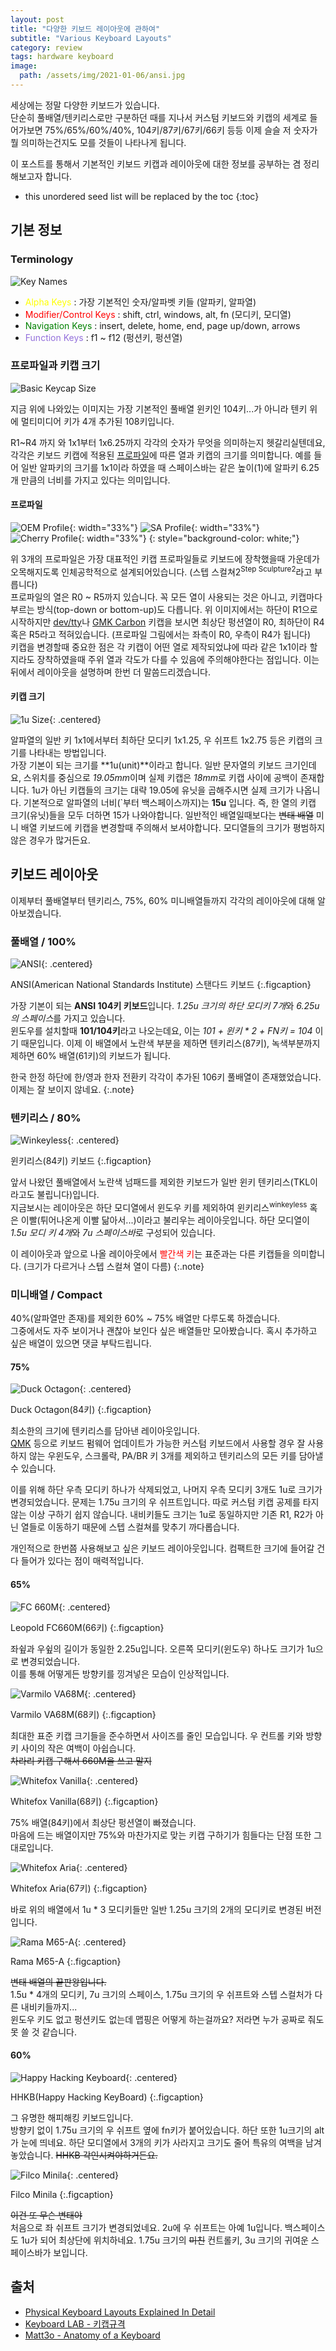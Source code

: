 ```yaml
---
layout: post
title: "다양한 키보드 레이아웃에 관하여"
subtitle: "Various Keyboard Layouts"
category: review
tags: hardware keyboard
image:
  path: /assets/img/2021-01-06/ansi.jpg
---
```


세상에는 정말 다양한 키보드가 있습니다.<br>
단순히 풀배열/텐키리스로만 구분하던 때를 지나서 커스텀 키보드와 키캡의 세계로 들어가보면 75%/65%/60%/40%,
104키/87키/67키/66키 등등 이제 슬슬 저 숫자가 뭘 의미하는건지도 모를 것들이 나타나게 됩니다.

이 포스트를 통해서 기본적인 키보드 키캡과 레이아웃에 대한 정보를 공부하는 겸 정리해보고자 합니다.

<!--more-->

* this unordered seed list will be replaced by the toc
{:toc}

## 기본 정보

### Terminology

![Key Names](/assets/img/2021-01-06/keynames.png)

* <span style="color:yellow">Alpha Keys</span> : 가장 기본적인 숫자/알파벳 키들 (알파키, 알파열)
* <span style="color:red">Modifier/Control Keys</span> : shift, ctrl, windows, alt, fn (모디키, 모디열)
* <span style="color:green">Navigation Keys</span> : insert, delete, home, end, page up/down, arrows
* <span style="color:mediumpurple">Function Keys</span> : f1 ~ f12 (펑션키, 펑션열)

### 프로파일과 키캡 크기

![Basic Keycap Size](/assets/img/2021-01-06/basic_keycap_size.jpg)

지금 위에 나와있는 이미지는 가장 기본적인 풀배열 윈키인 104키...가 아니라 텐키 위에 멀티미디어 키가 4개 추가된 108키입니다.

R1~R4 까지 와 1x1부터 1x6.25까지 각각의 숫자가 무엇을 의미하는지 헷갈리실텐데요, 각각은 키보드 키캡에 적용된 [프로파일]에 따른 열과 키캡의 크기를 의미합니다.
예를 들어 일반 알파키의 크기를 1x1이라 하였을 때 스페이스바는 같은 높이(1)에 알파키 6.25개 만큼의 너비를 가지고 있다는 의미입니다.

#### 프로파일

![OEM Profile](/assets/img/2021-01-06/oem_profile.jpg){: width="33%"}
![SA Profile](/assets/img/2021-01-06/sa_profile.jpg){: width="33%"}
![Cherry Profile](/assets/img/2021-01-06/cherry_profile.jpg){: width="33%"}
{: style="background-color: white;"}

위 3개의 프로파일은 가장 대표적인 키캡 프로파일들로 키보드에 장착했을때 가운데가 오목해지도록 인체공학적으로 설계되어있습니다.
(스텝 스컬쳐2<sup>Step Sculpture2</sup>라고 부릅니다)<br>
프로파일의 열은 R0 ~ R5까지 있습니다. 꼭 모든 열이 사용되는 것은 아니고, 키캡마다 부르는 방식(top-down or bottom-up)도 다릅니다.
위 이미지에서는 하단이 R1으로 시작하지만 [dev/tty]나 [GMK Carbon] 키캡을 보시면 최상단 펑션열이 R0, 최하단이 R4 혹은 R5라고 적혀있습니다.
(프로파일 그림에서는 좌측이 R0, 우측이 R4가 됩니다)<br>
키캡을 변경할때 중요한 점은 각 키캡이 어떤 열로 제작되었냐에 따라 같은 1x1이라 할지라도 장착하였을때 주위 열과 각도가 다를 수 있음에 주의해야한다는 점입니다.
이는 뒤에서 레이아웃을 설명하며 한번 더 말씀드리겠습니다.

#### 키캡 크기

![1u Size](/assets/img/2021-01-06/1u_keycap_size.png){: .centered}

알파열의 일반 키 1x1에서부터 최하단 모디키 1x1.25, 우 쉬프트 1x2.75 등은 키캡의 크기를 나타내는 방법입니다.<br>
가장 기본이 되는 크기를 **1u(unit)**이라고 합니다. 일반 문자열의 키보드 크기인데요, 스위치를 중심으로 *19.05mm*이며 실제 키캡은 *18mm*로 키캡 사이에 공백이 존재합니다.
1u가 아닌 키캡들의 크기는 대략 19.05에 유닛을 곱해주시면 실제 크기가 나옵니다.
기본적으로 알파열의 너비(`부터 백스페이스까지)는 **15u** 입니다. 즉, 한 열의 키캡 크기(유닛)들을 모두 더하면 15가 나와야합니다.
일반적인 배열일때보다는 ~~변태 배열~~ 미니 배열 키보드에 키캡을 변경할때 주의해서 보셔야합니다. 모디열들의 크기가 평범하지 않은 경우가 많거든요.

## 키보드 레이아웃

이제부터 풀배열부터 텐키리스, 75%, 60% 미니배열들까지 각각의 레이아웃에 대해 알아보겠습니다.

### 풀배열 / 100%

![ANSI](/assets/img/2021-01-06/ansi.jpg){: .centered}

ANSI(American National Standards Institute) 스탠다드 키보드
{:.figcaption}

가장 기본이 되는 **ANSI 104키 키보드**입니다. *1.25u 크기의 하단 모디키 7개*와 *6.25u의 스페이스*를 가지고 있습니다.<br>
윈도우를 설치할때 **101/104키**라고 나오는데요, 이는 _101 + 윈키 * 2 + FN키 = 104_ 이기 때문입니다.
이제 이 배열에서 노란색 부분을 제하면 텐키리스(87키), 녹색부분까지 제하면 60% 배열(61키)의 키보드가 됩니다.

한국 한정 하단에 한/영과 한자 전환키 각각이 추가된 106키 풀배열이 존재했었습니다. 이제는 잘 보이지 않네요.
{:.note}

### 텐키리스 / 80%

![Winkeyless](/assets/img/2021-01-06/80_winkeyless.jpg){: .centered}

윈키리스(84키) 키보드
{:.figcaption}

앞서 나왔던 풀배열에서 노란색 넘패드를 제외한 키보드가 일반 윈키 텐키리스(TKL이라고도 불립니다)입니다.<br>
지금보시는 레이아웃은 하단 모디열에서 윈도우 키를 제외하여 윈키리스<sup>winkeyless</sup> 혹은 이빨(튀어나온게 이빨 닮아서...)이라고 불리우는 레이아웃입니다.
하단 모디열이 *1.5u 모디 키 4개*와 *7u 스페이스바*로 구성되어 있습니다.

이 레이아웃과 앞으로 나올 레이아웃에서 <span style="color:red">빨간색 키</span>는 표준과는 다른 키캡들을 의미합니다. (크기가 다르거나 스텝 스컬쳐 열이 다름)
{:.note}

### 미니배열 / Compact

40%(알파열만 존재)를 제외한 60% ~ 75% 배열만 다루도록 하겠습니다.<br>
그중에서도 자주 보이거나 괜찮아 보인다 싶은 배열들만 모아봤습니다. 혹시 추가하고 싶은 배열이 있으면 댓글 부탁드립니다.

#### 75%

![Duck Octagon](/assets/img/2021-01-06/75_duck_octagon.jpg){: .centered}

Duck Octagon(84키)
{:.figcaption}

최소한의 크기에 텐키리스를 담아낸 레이아웃입니다.<br>
[QMK] 등으로 키보드 펌웨어 업데이트가 가능한 커스텀 키보드에서 사용할 경우
잘 사용하지 않는 우윈도우, 스크롤락, PA/BR 키 3개를 제외하고 텐키리스의 모든 키를 담아낼 수 있습니다.

이를 위해 하단 우측 모디키 하나가 삭제되었고, 나머지 우측 모디키 3개도 1u로 크기가 변경되었습니다.
문제는 1.75u 크기의 우 쉬프트입니다. 따로 커스텀 키캡 공제를 타지 않는 이상 구하기 쉽지 않습니다.
내비키들도 크기는 1u로 동일하지만 기존 R1, R2가 아닌 열들로 이동하기 때문에 스텝 스컬쳐를 맞추기 까다롭습니다.

개인적으로 한번쯤 사용해보고 싶은 키보드 레이아웃입니다. 컴팩트한 크기에 들어갈 건 다 들어가 있다는 점이 매력적입니다.

#### 65%

![FC 660M](/assets/img/2021-01-06/65_fc660m.jpg){: .centered}

Leopold FC660M(66키)
{:.figcaption}

좌슆과 우슆의 길이가 동일한 2.25u입니다. 오른쪽 모디키(윈도우) 하나도 크기가 1u으로 변경되었습니다.<br>
이를 통해 어떻게든 방향키를 낑겨넣은 모습이 인상적입니다.

![Varmilo VA68M](/assets/img/2021-01-06/65_varmilo_va68m.jpg){: .centered}

Varmilo VA68M(68키)
{:.figcaption}

최대한 표준 키캡 크기들을 준수하면서 사이즈를 줄인 모습입니다. 우 컨트롤 키와 방향키 사이의 작은 여백이 아쉽습니다.<br>
~~차라리 키캡 구해서 660M을 쓰고 말지~~

![Whitefox Vanilla](/assets/img/2021-01-06/65_whitefox_vanilla.jpg){: .centered}

Whitefox Vanilla(68키)
{:.figcaption}

75% 배열(84키)에서 최상단 펑션열이 빠졌습니다.<br>
마음에 드는 배열이지만 75%와 마찬가지로 맞는 키캡 구하기가 힘들다는 단점 또한 그대로입니다.

![Whitefox Aria](/assets/img/2021-01-06/65_whitefox_aria.jpg){: .centered}

Whitefox Aria(67키)
{:.figcaption}

바로 위의 배열에서 1u * 3 모디키들만 일반 1.25u 크기의 2개의 모디키로 변경된 버전입니다.

![Rama M65-A](/assets/img/2021-01-06/65_rama_m65_a.jpg){: .centered}

Rama M65-A
{:.figcaption}

~~변태 배열의 끝판왕입니다.~~<br>
1.5u * 4개의 모디키, 7u 크기의 스페이스, 1.75u 크기의 우 쉬프트와 스텝 스컬처가 다른 내비키들까지...<br>
윈도우 키도 없고 펑션키도 없는데 맵핑은 어떻게 하는걸까요? 저라면 누가 공짜로 줘도 못 쓸 것 같습니다.

#### 60%

![Happy Hacking Keyboard](/assets/img/2021-01-06/60_hhkb.jpg){: .centered}

HHKB(Happy Hacking KeyBoard)
{:.figcaption}

그 유명한 해피해킹 키보드입니다.<br>
방향키 없이 1.75u 크기의 우 쉬프트 옆에 fn키가 붙어있습니다. 하단 또한 1u크기의 alt가 눈에 띄네요.
하단 모디열에서 3개의 키가 사라지고 크기도 줄어 특유의 여백을 남겨놓았습니다. ~~HHKB 각인시켜야하거든요.~~

![Filco Minila](/assets/img/2021-01-06/60_filco_minila.jpg){: .centered}

Filco Minila
{:.figcaption}

~~이건 또 무슨 변태야~~<br>
처음으로 좌 쉬프트 크기가 변경되었네요. 2u에 우 쉬프트는 아예 1u입니다.
백스페이스도 1u가 되어 최상단에 위치하네요.
1.75u 크기의 ~~미친~~ 컨트롤키, 3u 크기의 귀여운 스페이스바가 보입니다.

## 출처

* [Physical Keyboard Layouts Explained In Detail](https://drop.com/talk/947/physical-keyboard-layouts-explained-in-detail?utm_source=linkshare&referer=MUP8N5)
* [Keyboard LAB - 키캡규격](https://kbdlab.co.kr/index.php?mid=board_keycap&document_srl=2576)
* [Matt3o - Anatomy of a Keyboard](https://matt3o.com/anatomy-of-a-keyboard/)

<!-- Links -->
 [프로파일]: https://namu.wiki/w/%ED%82%A4%EB%B3%B4%EB%93%9C/%ED%82%A4%EC%BA%A1?from=%ED%82%A4%EC%BA%A1#s-2.4
 [dev/tty]: https://drop.com/buy/drop-matt3o-devtty-custom-keycap-set#imagecarousel
 [GMK Carbon]: https://drop.com/buy/gmk-carbon-custom-keycap-set#imagecarousel
 [QMK]: https://docs.qmk.fm/#/
